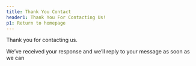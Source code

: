 ```yaml
---
title: Thank You Contact
header1: Thank You For Contacting Us!
p1: Return to homepage
---
```


Thank you for contacting us.

We’ve received your response and we’ll reply to your message as soon as we can
